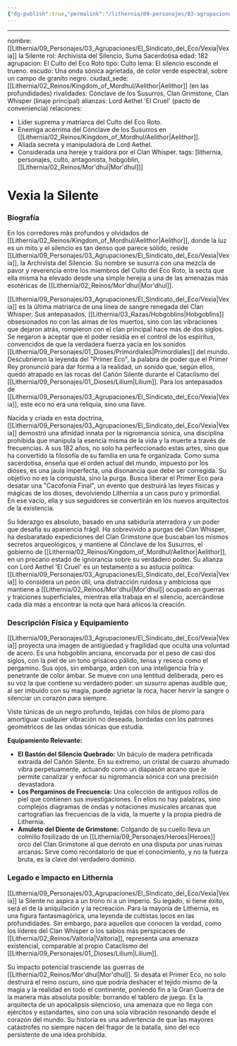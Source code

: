 ```yaml
---
{"dg-publish":true,"permalink":"/lithernia/09-personajes/03-agrupaciones/el-culto-del-eco-roto/vexia-la-silente/"}
---
```


---

nombre: [[Lithernia/09_Personajes/03_Agrupaciones/El_Sindicato_del_Eco/Vexia\|Vexia]] la Silente
rol: Archivista del Silencio, Suma Sacerdotisa
edad: 182
agrupacion: El Culto del Eco Roto
tipo: Culto
lema: El silencio esconde el trueno.
escudo: Una onda sónica agrietada, de color verde espectral, sobre un campo de granito negro.
ciudad_sede: [[Lithernia/02_Reinos/Kingdom_of_Mordhul/Aelithor\|Aelithor]] (en las profundidades)
rivalidades: Cónclave de los Susurros, Clan Grimstone, Clan Whisper (linaje principal)
alianzas: Lord Aethel 'El Cruel' (pacto de conveniencia)
relaciones:
  - Líder suprema y matriarca del Culto del Eco Roto.
  - Enemiga acérrima del Cónclave de los Susurros en [[Lithernia/02_Reinos/Kingdom_of_Mordhul/Aelithor\|Aelithor]].
  - Aliada secreta y manipuladora de Lord Aethel.
  - Considerada una hereje y traidora por el Clan Whisper.
tags: [lithernia, personajes, culto, antagonista, hobgoblin, [[Lithernia/02_Reinos/Mor'dhul\|Mor'dhul]]]
# Vexia la Silente

### Biografía

En los corredores más profundos y olvidados de [[Lithernia/02_Reinos/Kingdom_of_Mordhul/Aelithor\|Aelithor]], donde la luz es un mito y el silencio es tan denso que parece sólido, reside [[Lithernia/09_Personajes/03_Agrupaciones/El_Sindicato_del_Eco/Vexia\|Vexia]], la Archivista del Silencio. Su nombre se susurra con una mezcla de pavor y reverencia entre los miembros del Culto del Eco Roto, la secta que ella misma ha elevado desde una simple herejía a una de las amenazas más esotéricas de [[Lithernia/02_Reinos/Mor'dhul\|Mor'dhul]].

[[Lithernia/09_Personajes/03_Agrupaciones/El_Sindicato_del_Eco/Vexia\|Vexia]] es la última matriarca de una línea de sangre renegada del Clan Whisper. Sus antepasados, [[Lithernia/03_Razas/Hobgoblins\|Hobgoblins]] obsesionados no con las almas de los muertos, sino con las vibraciones que dejaron atrás, rompieron con el clan principal hace más de dos siglos. Se negaron a aceptar que el poder residía en el control de los espíritus, convencidos de que la verdadera fuerza yacía en los sonidos [[Lithernia/09_Personajes/01_Dioses/Primordiales\|Primordiales]] del mundo. Descubrieron la leyenda del "Primer Eco", la palabra de poder que el Primer Rey pronunció para dar forma a la realidad, un sonido que, según ellos, quedó atrapado en las rocas del Cañón Silente durante el Cataclismo del [[Lithernia/09_Personajes/01_Dioses/Lilium\|Lilium]]. Para los antepasados de [[Lithernia/09_Personajes/03_Agrupaciones/El_Sindicato_del_Eco/Vexia\|Vexia]], este eco no era una reliquia, sino una llave.

Nacida y criada en esta doctrina, [[Lithernia/09_Personajes/03_Agrupaciones/El_Sindicato_del_Eco/Vexia\|Vexia]] demostró una afinidad innata por la nigromancia sónica, una disciplina prohibida que manipula la esencia misma de la vida y la muerte a través de frecuencias. A sus 182 años, no solo ha perfeccionado estas artes, sino que ha convertido la filosofía de su familia en una fe organizada. Como suma sacerdotisa, enseña que el orden actual del mundo, impuesto por los dioses, es una jaula imperfecta, una disonancia que debe ser corregida. Su objetivo no es la conquista, sino la purga. Busca liberar el Primer Eco para desatar una "Cacofonía Final", un evento que destruirá las leyes físicas y mágicas de los dioses, devolviendo Lithernia a un caos puro y primordial. En ese vacío, ella y sus seguidores se convertirán en los nuevos arquitectos de la existencia.

Su liderazgo es absoluto, basado en una sabiduría aterradora y un poder que desafía su apariencia frágil. Ha sobrevivido a purgas del Clan Whisper, ha desbaratado expediciones del Clan Grimstone que buscaban los mismos secretos arqueológicos, y mantiene al Cónclave de los Susurros, el gobierno de [[Lithernia/02_Reinos/Kingdom_of_Mordhul/Aelithor\|Aelithor]], en un precario estado de ignorancia sobre su verdadero poder. Su alianza con Lord Aethel 'El Cruel' es un testamento a su astucia política: [[Lithernia/09_Personajes/03_Agrupaciones/El_Sindicato_del_Eco/Vexia\|Vexia]] lo considera un peón útil, una distracción ruidosa y ambiciosa que mantiene a [[Lithernia/02_Reinos/Mor'dhul\|Mor'dhul]] ocupado en guerras y traiciones superficiales, mientras ella trabaja en el silencio, acercándose cada día más a encontrar la nota que hará añicos la creación.

### Descripción Física y Equipamiento

[[Lithernia/09_Personajes/03_Agrupaciones/El_Sindicato_del_Eco/Vexia\|Vexia]] proyecta una imagen de antigüedad y fragilidad que oculta una voluntad de acero. Es una hobgoblin anciana, encorvada por el peso de casi dos siglos, con la piel de un tono grisáceo pálido, tensa y reseca como el pergamino. Sus ojos, sin embargo, arden con una inteligencia fría y penetrante de color ámbar. Se mueve con una lentitud deliberada, pero es su voz la que contiene su verdadero poder: un susurro apenas audible que, al ser imbuido con su magia, puede agrietar la roca, hacer hervir la sangre o silenciar un corazón para siempre.

Viste túnicas de un negro profundo, tejidas con hilos de plomo para amortiguar cualquier vibración no deseada, bordadas con los patrones geométricos de las ondas sónicas que estudia.

**Equipamiento Relevante:**
*   **El Bastón del Silencio Quebrado:** Un báculo de madera petrificada extraída del Cañón Silente. En su extremo, un cristal de cuarzo ahumado vibra perpetuamente, actuando como un diapasón arcano que le permite canalizar y enfocar su nigromancia sónica con una precisión devastadora.
*   **Los Pergaminos de Frecuencia:** Una colección de antiguos rollos de piel que contienen sus investigaciones. En ellos no hay palabras, sino complejos diagramas de ondas y notaciones musicales arcanas que cartografían las frecuencias de la vida, la muerte y la propia piedra de Lithernia.
*   **Amuleto del Diente de Grimstone:** Colgando de su cuello lleva un colmillo fosilizado de un [[Lithernia/09_Personajes/Heroes\|Heroes]] orco del Clan Grimstone al que derrotó en una disputa por unas ruinas arcanas. Sirve como recordatorio de que el conocimiento, y no la fuerza bruta, es la clave del verdadero dominio.

### Legado e Impacto en Lithernia

[[Lithernia/09_Personajes/03_Agrupaciones/El_Sindicato_del_Eco/Vexia\|Vexia]] la Silente no aspira a un trono ni a un imperio. Su legado, si tiene éxito, será el de la aniquilación y la recreación. Para la mayoría de Lithernia, es una figura fantasmagórica, una leyenda de cultistas locos en las profundidades. Sin embargo, para aquellos que conocen la verdad, como los líderes del Clan Whisper o los sabios más perspicaces de [[Lithernia/02_Reinos/Valtoria\|Valtoria]], representa una amenaza existencial, comparable al propio Cataclismo del [[Lithernia/09_Personajes/01_Dioses/Lilium\|Lilium]].

Su impacto potencial trasciende las guerras de [[Lithernia/02_Reinos/Mor'dhul\|Mor'dhul]]. Si desata el Primer Eco, no solo destruirá el reino oscuro, sino que podría deshacer el tejido mismo de la magia y la realidad en todo el continente, poniendo fin a la Gran Guerra de la manera más absoluta posible: borrando el tablero de juego. Es la arquitecta de un apocalipsis silencioso, una amenaza que no llega con ejércitos y estandartes, sino con una sola vibración resonando desde el corazón del mundo. Su historia es una advertencia de que las mayores catástrofes no siempre nacen del fragor de la batalla, sino del eco persistente de una idea prohibida.